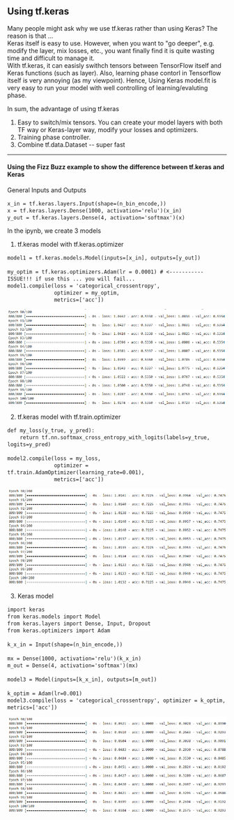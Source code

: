 <h2> Using tf.keras </h2>

Many people might ask why we use tf.keras rather than using Keras? The reason is that ... <br>
Keras itself is easy to use. However, when you want to "go deeper", e.g. modify the layer, mix losses, etc., you want finally find it is quite wasting time and difficult to manage it. <br>
With tf.keras, it can easisly swithch tensors between TensorFlow itself and Keras functions (such as layer). Also, learning phase contorl in Tensorflow itself is very annoying (as my viewpoint). Hence, Using Keras model.fit is very easy to run your model with well controlling of learning/evaluting phase. <br>

In sum, the advantage of using tf.keras
1) Easy to switch/mix tensors. You can create your model layers with both TF way or Keras-layer way, modify your losses and optimizers.
2) Training phase controller.
3) Combine tf.data.Dataset -- super fast

-------
<h4> Using the Fizz Buzz example to show the difference between tf.keras and Keras </h4>

General Inputs and Outputs
``` {python}
x_in = tf.keras.layers.Input(shape=(n_bin_encode,))
x = tf.keras.layers.Dense(1000, activation='relu')(x_in)
y_out = tf.keras.layers.Dense(4, activation='softmax')(x)
```
In the ipynb, we create 3 models
1) tf.keras model with tf.keras.optimizer
``` {python}
model1 = tf.keras.models.Model(inputs=[x_in], outputs=[y_out])  

my_optim = tf.keras.optimizers.Adam(lr = 0.0001) # <----------- ISSUE!!! if use this ... you will fail...
model1.compile(loss = 'categorical_crossentropy', 
               optimizer = my_optim, 
               metrics=['acc'])
```
![Image of model1](/images/images_result1.png)

2) tf.keras model with tf.train.optimizer
``` {python}
def my_loss(y_true, y_pred):
    return tf.nn.softmax_cross_entropy_with_logits(labels=y_true, logits=y_pred)

model2.compile(loss = my_loss, 
               optimizer = tf.train.AdamOptimizer(learning_rate=0.001), 
               metrics=['acc'])
```
![Image of model2](/images/images_result2.png)

3) Keras model
``` {python}
import keras
from keras.models import Model
from keras.layers import Dense, Input, Dropout
from keras.optimizers import Adam

k_x_in = Input(shape=(n_bin_encode,))

mx = Dense(1000, activation='relu')(k_x_in)
m_out = Dense(4, activation='softmax')(mx)

model3 = Model(inputs=[k_x_in], outputs=[m_out])

k_optim = Adam(lr=0.001)
model3.compile(loss = 'categorical_crossentropy', optimizer = k_optim, metrics=['acc'])
```
![Image of model3](/images/images_result3.png)
